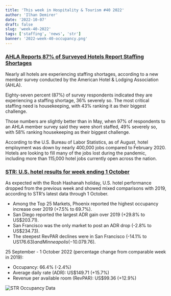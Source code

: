 ```yaml
---
title: 'This week in Hospitality & Tourism #40 2022'
author: 'Ilhan Demirer'
date: '2022-10-07'
draft: false
slug: 'week-40-2022'
tags: ['staffing', 'news', 'str']
banner: '2022-week-40-occupancy.png'
---
```


### [AHLA Reports 87% of Surveyed Hotels Report Staffing Shortages](https://www.hotelnewsresource.com/article122896.html)

Nearly all hotels are experiencing staffing shortages, according to a new member survey conducted by the American Hotel & Lodging Association (AHLA).

Eighty-seven percent (87%) of survey respondents indicated they are experiencing a staffing shortage, 36% severely so. The most critical staffing need is housekeeping, with 43% ranking it as their biggest challenge.

Those numbers are slightly better than in May, when 97% of respondents to an AHLA member survey said they were short staffed, 49% severely so, with 58% ranking housekeeping as their biggest challenge.

According to the U.S. Bureau of Labor Statistics, as of August, hotel employment was down by nearly 400,000 jobs compared to February 2020. Hotels are looking to fill many of the jobs lost during the pandemic, including more than 115,000 hotel jobs currently open across the nation.

### [STR: U.S. hotel results for week ending 1 October](https://str.com/press-release/str-us-hotel-results-week-ending-1-october)

As expected with the Rosh Hashanah holiday, U.S. hotel performance dropped from the previous week and showed mixed comparisons with 2019, according to STR‘s latest data through 1 October.

- Among the Top 25 Markets, Phoenix reported the highest occupancy increase over 2019 (+7.5% to 69.7%).
- San Diego reported the largest ADR gain over 2019 (+29.8% to US$203.71).
- San Francisco was the only market to post an ADR drop (-2.8% to US$234.73).
- The steepest RevPAR declines were in San Francisco (-14.1% to US$176.63) and Minneapolis (-10.0% to US$79.76).

25 September - 1 October 2022 (percentage change from comparable week in 2019):

- Occupancy: 66.4% (-2.4%)
- Average daily rate (ADR): US$149.71 (+15.7%)
- Revenue per available room (RevPAR): US$99.36 (+12.9%)

![STR Occupancy Data](/images/blogimages/2022-week-40-occupancy.png)
